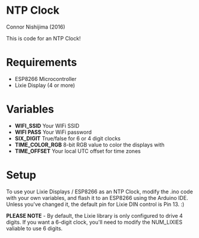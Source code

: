 # NTP Clock
Connor Nishijima (2016)

This is code for an NTP Clock!
# Requirements

- ESP8266 Microcontroller
- Lixie Display (4 or more)

# Variables

- **WIFI_SSID** Your WIFi SSID
- **WIFI PASS** Your WiFi password
- **SIX_DIGIT** True/false for 6 or 4 digit clocks
- **TIME_COLOR_RGB** 8-bit RGB value to color the displays with
- **TIME_OFFSET** Your local UTC offset for time zones

# Setup

To use your Lixie Displays / ESP8266 as an NTP Clock, modify the .ino code with your own variables, and flash it to an ESP8266 using the Arduino IDE. Unless you've changed it, the default pin for Lixie DIN control is Pin 13. :)

**PLEASE NOTE** - By default, the Lixie library is only configured to drive 4 digits. If you want a 6-digit clock, you'll need to modify the NUM_LIXIES valiable to use 6 digits.
